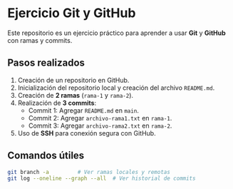 # Ejercicio Git y GitHub

Este repositorio es un ejercicio práctico para aprender a usar **Git** y **GitHub** con ramas y commits.

## Pasos realizados
1. Creación de un repositorio en GitHub.
2. Inicialización del repositorio local y creación del archivo `README.md`.
3. Creación de **2 ramas** (`rama-1` y `rama-2`).
4. Realización de **3 commits**:
   - Commit 1: Agregar `README.md` en `main`.
   - Commit 2: Agregar `archivo-rama1.txt` en `rama-1`.
   - Commit 3: Agregar `archivo-rama2.txt` en `rama-2`.
5. Uso de **SSH** para conexión segura con GitHub.

## Comandos útiles
```bash
git branch -a         # Ver ramas locales y remotas
git log --oneline --graph --all  # Ver historial de commits

